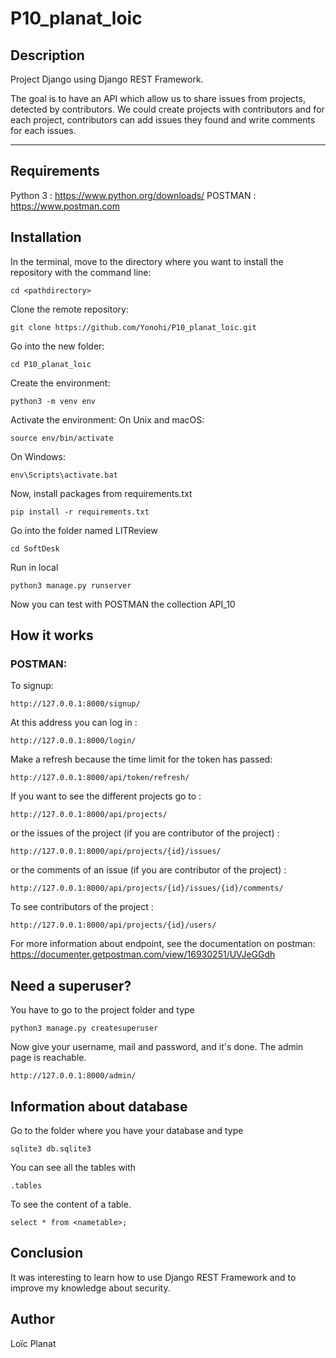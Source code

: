 # P10_planat_loic

## Description

Project Django using Django REST Framework. 

The goal is to have an API which allow us to share issues from projects, detected by contributors.
We could create projects with contributors and for each project, contributors can add issues they found and write comments for each issues. 

***
## Requirements
Python 3 : https://www.python.org/downloads/
POSTMAN : https://www.postman.com
## Installation

In the terminal, move to the directory where you want to install the repository with the command line:
```
cd <pathdirectory>
```
Clone the remote repository:
```
git clone https://github.com/Yonohi/P10_planat_loic.git
```
Go into the new folder:
```
cd P10_planat_loic
```
Create the environment:
```
python3 -m venv env
```
Activate the environment:
On Unix and macOS:
```
source env/bin/activate
```
On Windows:
```
env\Scripts\activate.bat
```
Now, install packages from requirements.txt
```
pip install -r requirements.txt
```
Go into the folder named LITReview
```
cd SoftDesk
```
Run in local
```
python3 manage.py runserver
```
Now you can test with POSTMAN the collection API_10
## How it works
### POSTMAN:
To signup:
```
http://127.0.0.1:8000/signup/
```
At this address you can log in :
```
http://127.0.0.1:8000/login/
```
Make a refresh because the time limit for the token has passed:
```
http://127.0.0.1:8000/api/token/refresh/
```
If you want to see the different projects go to : 
```
http://127.0.0.1:8000/api/projects/
```
or the issues of the project (if you are contributor of the project) :
```
http://127.0.0.1:8000/api/projects/{id}/issues/
```
or the comments of an issue (if you are contributor of the project) :
```
http://127.0.0.1:8000/api/projects/{id}/issues/{id}/comments/
```
To see contributors of the project :
```
http://127.0.0.1:8000/api/projects/{id}/users/
```
For more information about endpoint, see the documentation on postman:
https://documenter.getpostman.com/view/16930251/UVJeGGdh

## Need a superuser?
You have to go to the project folder and type
```
python3 manage.py createsuperuser
```
Now give your username, mail and password, and it's done. The admin page is reachable.
```
http://127.0.0.1:8000/admin/
```
## Information about database
Go to the folder where you have your database and type
```
sqlite3 db.sqlite3
```
You can see all the tables with
```
.tables
```
To see the content of a table.
```
select * from <nametable>;
```
## Conclusion
It was interesting to learn how to use Django REST Framework and to improve my knowledge about security.
## Author
Loïc Planat
